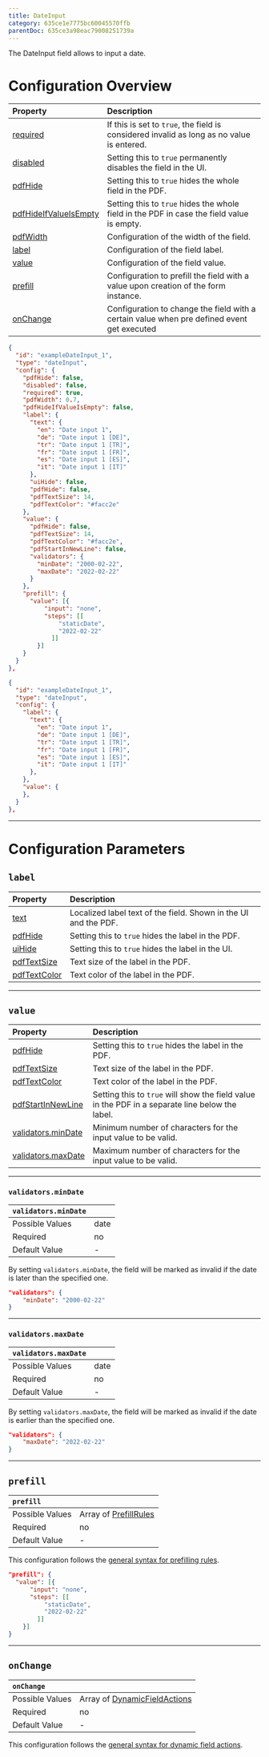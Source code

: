 ```yaml
---
title: DateInput
category: 635ce1e7775bc60045570ffb
parentDoc: 635ce3a98eac79008251739a
---
```



The DateInput field allows to input a date.
# Configuration Overview

| Property                                                                     | Description                      |
| :--------------------------------------------------------------------------- | :--------------------------------|
| [required](./24-general-properties/#required)                                | If this is set to `true`, the field is considered invalid as long as no value is entered. |
| [disabled](./24-general-properties/#disabled)                                | Setting this to `true` permanently disables the field in the UI. |
| [pdfHide](./24-general-properties/#pdfhide)                                  | Setting this to `true` hides the whole field in the PDF. |
| [pdfHideIfValueIsEmpty](./24-general-properties/#pdfhideifvalueisempty)      | Setting this to `true` hides the whole field in the PDF in case the field value is empty. |
| [pdfWidth](./24-general-properties/#pdfwidth)                                | Configuration of the width of the field. |
| [label](#label)                                                              | Configuration of the field label. |
| [value](#value)                                                              | Configuration of the field value. |
| [prefill](#prefill)                                                          | Configuration to prefill the field with a value upon creation of the form instance. |
| [onChange](#onchange)                                                        | Configuration to change the field with a certain value when pre defined event get executed |

``` JSON (complete)
{
  "id": "exampleDateInput_1",
  "type": "dateInput",
  "config": {
    "pdfHide": false,
    "disabled": false,
    "required": true,
    "pdfWidth": 0.7,
    "pdfHideIfValueIsEmpty": false,
    "label": {
      "text": {
        "en": "Date input 1",
        "de": "Date input 1 [DE]",
        "tr": "Date input 1 [TR]",
        "fr": "Date input 1 [FR]",
        "es": "Date input 1 [ES]",
        "it": "Date input 1 [IT]"
      },
      "uiHide": false,
      "pdfHide": false,
      "pdfTextSize": 14,
      "pdfTextColor": "#facc2e"
    },
    "value": {
      "pdfHide": false,
      "pdfTextSize": 14,
      "pdfTextColor": "#facc2e",
      "pdfStartInNewLine": false,
      "validators": {
        "minDate": "2000-02-22",
        "maxDate": "2022-02-22"
      }
    },
    "prefill": {
      "value": [{
          "input": "none",
          "steps": [[
              "staticDate",
              "2022-02-22"
            ]]
        }]
    }
  }
},
```
``` JSON (minimal)
{
  "id": "exampleDateInput_1",
  "type": "dateInput",
  "config": {
    "label": {
      "text": {
        "en": "Date input 1",
        "de": "Date input 1 [DE]",
        "tr": "Date input 1 [TR]",
        "fr": "Date input 1 [FR]",
        "es": "Date input 1 [ES]",
        "it": "Date input 1 [IT]"
      },
    },
    "value": {
    },
  }
},
```

---
# Configuration Parameters

## `label`

| Property                                                    | Description                       |
| :---------------------------------------------------------- | :-------------------------------- |
| [text](./24-general-properties/#text)                       | Localized label text of the field. Shown in the UI and the PDF. |
| [pdfHide](./24-general-properties/#pdfhide)                 | Setting this to `true` hides the label in the PDF. |
| [uiHide](./24-general-properties/#uihide)                   | Setting this to `true` hides the label in the UI. |
| [pdfTextSize](./24-general-properties/#pdftextsize)         | Text size of the label in the PDF. |
| [pdfTextColor](./24-general-properties/#pdftextcolor)       | Text color of the label in the PDF. |

---
## `value`

| Property                                                                        | Description                                                                                     |
| :------------------------------------------------------------------------------ | :---------------------------------------------------------------------------------------------- |
| [pdfHide](./24-general-properties/#pdfhide)                                     | Setting this to `true` hides the label in the PDF. |
| [pdfTextSize](./24-general-properties/#pdftextsize)                             | Text size of the label in the PDF. |
| [pdfTextColor](./24-general-properties/#pdftextcolor)                           | Text color of the label in the PDF. |
| [pdfStartInNewLine](./24-general-properties/#pdfstartinnewline)                 | Setting this to `true` will show the field value in the PDF in a separate line below the label. |
| [validators.minDate](#minDate)                                                  | Minimum number of characters for the input value to be valid.                                   |
| [validators.maxDate](#maxDate)                                                  | Maximum number of characters for the input value to be valid.                                   |


---
### `validators.minDate`

| `validators.minDate`     |                 |
| :-------------- | :-------------- |
| Possible Values | date      |
| Required        | no              |
| Default Value   | -               |

By setting `validators.minDate`, the field will be marked as invalid if the date is later than the specified one.

```JSON
"validators": {
    "minDate": "2000-02-22"
}
```

---
### `validators.maxDate`

| `validators.maxDate`     |                 |
| :-------------- | :-------------- |
| Possible Values | date     |
| Required        | no              |
| Default Value   | -               |

By setting `validators.maxDate`, the field will be marked as invalid if the date is earlier than the specified one.

```JSON
"validators": {
    "maxDate": "2022-02-22"
}
```

---

## `prefill`

| `prefill`                  |                                                                     |
| :------------------------- | :--------------                                                     |
| Possible Values            | Array of [PrefillRules](./25-prefill-rules)            |
| Required                   | no                                                                  |
| Default Value              | -                                                                   |

This configuration follows the [general syntax for prefilling rules](./25-prefill-rules).
``` JSON (static date)
"prefill": {
  "value": [{
      "input": "none",
      "steps": [[
          "staticDate",
          "2022-02-22"
        ]]
    }]
}
```
---
## `onChange`

| `onChange`                 |                                                                        |
| :------------------------- | :--------------                                                        |
| Possible Values            | Array of [DynamicFieldActions](./26-on-change-rules) |
| Required                   | no                                                                     |
| Default Value              | -                                                                      |


This configuration follows the [general syntax for dynamic field actions](./26-on-change-rules).


